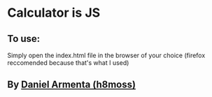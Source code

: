 # Calculator is JS
## To use:

Simply open the index.html file in the browser of your choice (firefox reccomended because that's what I used)

## By [Daniel Armenta (h8moss)](https://github.com/h8moss)
